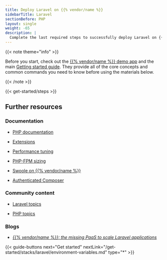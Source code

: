 ```yaml
---
title: Deploy Laravel on {{% vendor/name %}}
sidebarTitle: Laravel
sectionBefore: PHP
layout: single
weight: -65
description: |
  Complete the last required steps to successfully deploy Laravel on {{% vendor/name %}}.
---
```


{{< note theme="info" >}}

Before you start, check out the [{{% vendor/name %}} demo app](https://console.upsun.com/projects/create-project) and the main [Getting started guide](/get-started/here/_index.md).
They provide all of the core concepts and common commands you need to know before using the materials below.

{{< /note >}}

{{< get-started/steps >}}

## Further resources

### Documentation

- [PHP documentation](/languages/php/_index.md)

- [Extensions](/languages/php/extensions.md)

- [Performance tuning](/languages/php/tuning.md)

- [PHP-FPM sizing](/languages/php/fpm.md)

- [Swoole on {{% vendor/name %}}](/languages/php/swoole.md)

- [Authenticated Composer](/languages/php/composer-auth.md)

### Community content

- [Laravel topics](https://support.platform.sh/hc/en-us/search?utf8=%E2%9C%93&query=laravel)

- [PHP topics](https://support.platform.sh/hc/en-us/search?utf8=%E2%9C%93&query=php)

### Blogs

- [_{{% vendor/name %}}: the missing PaaS to scale Laravel applications_](https://upsun.com/blog/paas-to-scale-laravel-apps/)

<!-- ## Video -->

{{< guide-buttons next="Get started" nextLink="/get-started/stacks/laravel/environment-variables.md" type="*" >}}
